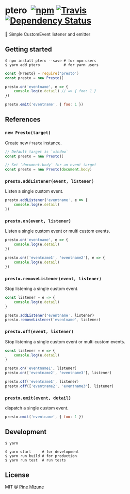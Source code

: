 # ptero &nbsp;[![npm](https://img.shields.io/npm/v/ptero.svg?maxAge=2592000&style=flat-square)](https://www.npmjs.org/package/ptero) [![Travis](https://img.shields.io/travis/emoji-gen/ptero/master.svg?maxAge=2592000&style=flat-square&x)](https://travis-ci.org/emoji-gen/ptero) [![Dependency Status](https://img.shields.io/gemnasium/emoji-gen/ptero.svg?maxAge=2592000&style=flat-square)](https://gemnasium.com/github.com/emoji-gen/ptero)

:deciduous_tree: Simple CustomEvent listener and emitter

## Getting started

```
$ npm install ptero --save # for npm users
$ yarn add ptero           # for yarn users
```

```js
const {Presto} = require('presto')
const presto = new Presto()

presto.on('eventname', e => {
    console.log(e.detail) // => { foo: 1 }
})

presto.emit('eventname', { foo: 1 })
```

## References
### `new Presto(target)`
Create new `Presto` instance.

```js
// Default target is `window`
const presto = new Presto()
```

```js
// Set `document.body` for an event target
const presto = new Presto(document.body)
```

### `presto.addListener(event, listener)`
Listen a single custom event.

```js
presto.addListener('eventname', e => {
    console.log(e.detail)
})
```

### `presto.on(event, listener)`
Listen a single custom event or multi custom events.

```js
presto.on('eventname', e => {
    console.log(e.detail)
})

presto.on(['eventname1', 'eventname2'], e => {
    console.log(e.detail)
})
```

### `presto.removeListener(event, listener)`
Stop listening a single custom event.

```js
const listener = e => {
    console.log(e.detail)
}

presto.addListener('eventname', listener)
presto.removeListener('eventname', listener)
```

### `presto.off(event, listener)`
Stop listening a single custom event or multi custom events.

```js
const listener = e => {
    console.log(e.detail)
}

presto.on('eventname1', listener)
presto.on(['eventname2', 'eventname3'], listener)

presto.off('eventname1', listener)
presto.off(['eventname2', 'eventname3'], listener)
```

### `presto.emit(event, detail)`
dispatch a single custom event.

```js
presto.emit('eventname', { foo: 1 })
```

## Development

```
$ yarn

$ yarn start     # for development
$ yarn run build # for production
$ yarn run test  # run tests
```

## License
MIT @ [Pine Mizune](https://github.com/pine)
